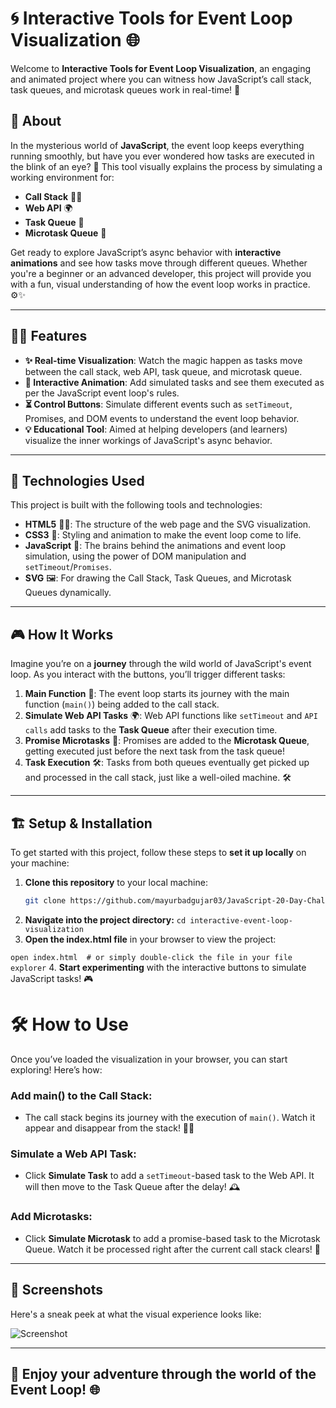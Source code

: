 # 🌀 Interactive Tools for Event Loop Visualization 🌐

Welcome to **Interactive Tools for Event Loop Visualization**, an engaging and animated project where you can witness how JavaScript’s call stack, task queues, and microtask queues work in real-time! 🚀

## 📖 About

In the mysterious world of **JavaScript**, the event loop keeps everything running smoothly, but have you ever wondered how tasks are executed in the blink of an eye? 🤔 This tool visually explains the process by simulating a working environment for:

- **Call Stack** 🧑‍💻
- **Web API** 🌍
- **Task Queue** 📝
- **Microtask Queue** 📜

Get ready to explore JavaScript’s async behavior with **interactive animations** and see how tasks move through different queues. Whether you're a beginner or an advanced developer, this project will provide you with a fun, visual understanding of how the event loop works in practice. ⚙️✨

---

## 🧑‍💻 Features

- **✨ Real-time Visualization**: Watch the magic happen as tasks move between the call stack, web API, task queue, and microtask queue.
- **🔄 Interactive Animation**: Add simulated tasks and see them executed as per the JavaScript event loop's rules.
- **⏳ Control Buttons**: Simulate different events such as `setTimeout`, Promises, and DOM events to understand the event loop behavior.
- **💡 Educational Tool**: Aimed at helping developers (and learners) visualize the inner workings of JavaScript's async behavior.

---

## 🚀 Technologies Used

This project is built with the following tools and technologies:

- **HTML5** 🧑‍💻: The structure of the web page and the SVG visualization.
- **CSS3** 🎨: Styling and animation to make the event loop come to life.
- **JavaScript** 🤖: The brains behind the animations and event loop simulation, using the power of DOM manipulation and `setTimeout`/`Promises`.
- **SVG** 🖼️: For drawing the Call Stack, Task Queues, and Microtask Queues dynamically.

---

## 🎮 How It Works

Imagine you’re on a **journey** through the wild world of JavaScript's event loop. As you interact with the buttons, you’ll trigger different tasks:

1. **Main Function** 🏁: The event loop starts its journey with the main function (`main()`) being added to the call stack.
2. **Simulate Web API Tasks** 🌍: Web API functions like `setTimeout` and `API calls` add tasks to the **Task Queue** after their execution time.
3. **Promise Microtasks** 💭: Promises are added to the **Microtask Queue**, getting executed just before the next task from the task queue!
4. **Task Execution** 🛠️: Tasks from both queues eventually get picked up and processed in the call stack, just like a well-oiled machine. 🛠️

---

## 🏗️ Setup & Installation

To get started with this project, follow these steps to **set it up locally** on your machine:

1. **Clone this repository** to your local machine:
   ```bash
   git clone https://github.com/mayurbadgujar03/JavaScript-20-Day-Challenge-Building-20-Basic-Projects.git
    ```
2. **Navigate into the project directory:**
  ```cd interactive-event-loop-visualization```
3. **Open the index.html file** in your browser to view the project:

```open index.html  # or simply double-click the file in your file explorer```
4. **Start experimenting** with the interactive buttons to simulate JavaScript tasks! 🎮

# 🛠️ How to Use

Once you’ve loaded the visualization in your browser, you can start exploring! Here’s how:

### Add main() to the Call Stack:
- The call stack begins its journey with the execution of `main()`. Watch it appear and disappear from the stack! 🧑‍💻

### Simulate a Web API Task:
- Click **Simulate Task** to add a `setTimeout`-based task to the Web API. It will then move to the Task Queue after the delay! 🕰️

### Add Microtasks:
- Click **Simulate Microtask** to add a promise-based task to the Microtask Queue. Watch it be processed right after the current call stack clears! 💭

---

## 📸 Screenshots

Here's a sneak peek at what the visual experience looks like:

![Screenshot](./Visual.png)

---

## 🌟 Enjoy your adventure through the world of the Event Loop! 🌐
